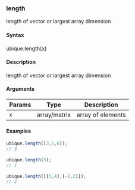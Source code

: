 ### length

length of vector or largest array dimension


#### Syntax

ubique.length(x)


#### Description

length of vector or largest array dimension  



#### Arguments

|Params|Type|Description
|---------|----|-----------
|`x` | array/matrix | array of elements


#### Examples

```js
ubique.length([3,5,6]);
// 3

ubique.length(5);
// 1

ubique.length([[5,4],[-1,2]]);
// 2
```

